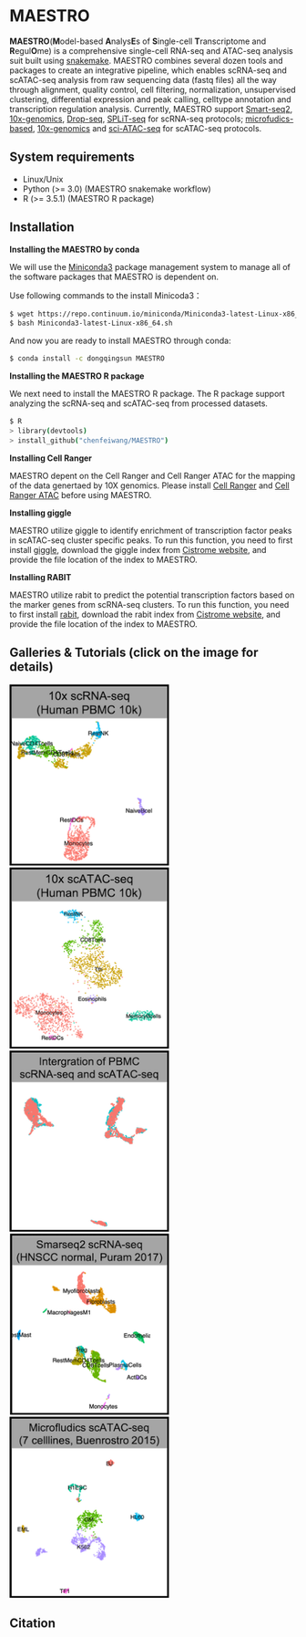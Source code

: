 # MAESTRO

**MAESTRO**(**M**odel-based **A**nalys**E**s of **S**ingle-cell **T**ranscriptome and **R**egul**O**me) is a comprehensive single-cell RNA-seq and ATAC-seq analysis suit built using [snakemake](https://bitbucket.org/snakemake/snakemake/wiki/Home). MAESTRO combines several dozen tools and packages to create an integrative pipeline, which enables scRNA-seq and scATAC-seq analysis from raw sequencing data (fastq files) all the way through alignment, quality control, cell filtering, normalization, unsupervised clustering, differential expression and peak calling, celltype annotation and transcription regulation analysis. Currently, MAESTRO support [Smart-seq2](https://www.ncbi.nlm.nih.gov/pubmed/24385147), [10x-genomics](https://www.10xgenomics.com/solutions/single-cell/), [Drop-seq](https://www.cell.com/abstract/S0092-8674(15)00549-8), [SPLiT-seq](https://science.sciencemag.org/content/360/6385/176) for scRNA-seq protocols; [microfudics-based](https://www.ncbi.nlm.nih.gov/pubmed/26083756), [10x-genomics](https://www.10xgenomics.com/solutions/single-cell-atac/) and [sci-ATAC-seq](https://science.sciencemag.org/content/348/6237/910) for scATAC-seq protocols.       
        
## System requirements
* Linux/Unix
* Python (>= 3.0) (MAESTRO snakemake workflow)
* R (>= 3.5.1) (MAESTRO R package)

## Installation

**Installing the MAESTRO by conda**     

We will use the [Miniconda3](http://conda.pydata.org/miniconda.html) package management system to manage all of the software packages that MAESTRO is dependent on. 

Use following commands to the install Minicoda3：
``` bash
$ wget https://repo.continuum.io/miniconda/Miniconda3-latest-Linux-x86_64.sh
$ bash Miniconda3-latest-Linux-x86_64.sh
```
And now you are ready to install MAESTRO through conda:
``` bash
$ conda install -c dongqingsun MAESTRO
```

**Installing the MAESTRO R package** 

We next need to install the MAESTRO R package. The R package support analyzing the scRNA-seq and scATAC-seq from processed datasets.
``` bash
$ R
> library(devtools)
> install_github("chenfeiwang/MAESTRO")
```

**Installing Cell Ranger**

MAESTRO depent on the Cell Ranger and Cell Ranger ATAC for the mapping of the data genertaed by 10X genomics. Please install [Cell Ranger](https://support.10xgenomics.com/single-cell-gene-expression/software/pipelines/latest/installation) and [Cell Ranger ATAC](https://support.10xgenomics.com/single-cell-atac/software/pipelines/latest/installation) before using MAESTRO.

**Installing giggle**

MAESTRO utilize giggle to identify enrichment of transcription factor peaks in scATAC-seq cluster specific peaks. To run this function, you need to first install [giggle](https://github.com/ryanlayer/giggle), download the giggle index from [Cistrome website](http://cistrome.org/~chenfei/MAESTRO/giggle.tar.gz), and provide the file location of the index to MAESTRO.       

**Installing RABIT**       

MAESTRO utilize rabit to predict the potential transcription factors based on the marker genes from scRNA-seq clusters. To run this function, you need to first install [rabit](http://rabit.dfci.harvard.edu/), download the rabit index from [Cistrome website](http://cistrome.org/~chenfei/MAESTRO/rabit.tar.gz), and provide the file location of the index to MAESTRO.

## Galleries & Tutorials (click on the image for details)

[<img src="./image/RNA.10x.png" width="280" height="318" />](./example/RNA_infrastructure_10x/RNA_infrastructure_10x.md)
[<img src="./image/ATAC.10x.png" width="280" height="318" />](./example/ATAC_infrastructure_10x/ATAC_infrastructure_10x.md)
[<img src="./image/Intergration.10x.png" width="280" height="318" />](./example/Integration/Integration.md)
[<img src="./image/RNA.Smartseq2.png" width="280" height="318" />](./example/RNA_infrastructure_smartseq/RNA_infrastructure_smartseq.md)
[<img src="./image/ATAC.microfludics.png" width="280" height="318" />](./example/ATAC_infrastructure_microfludics/ATAC_infrastructure_microfludics.md)


## Citation

